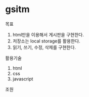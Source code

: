 # gsitm
목표
1. html만을 이용해서 게시판을 구현한다.
2. 저장소는 local storage를 활용한다.
3. 읽기, 쓰기, 수정, 삭제를 구현한다.

활용기술
1. html
2. css
3. javascript

조원
